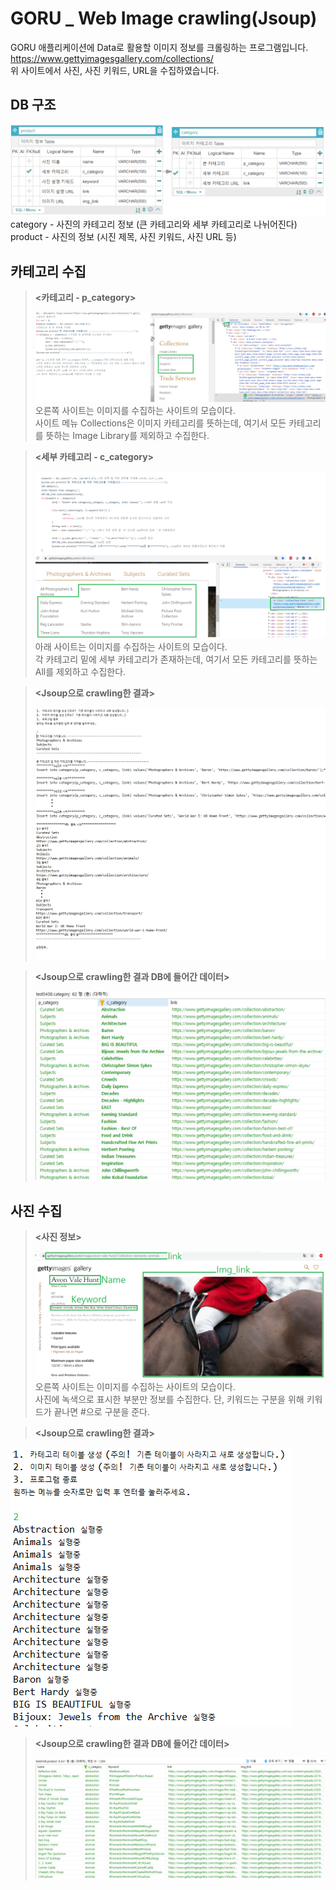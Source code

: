 # GORU _ Web Image crawling(Jsoup)

GORU 애플리케이션에 Data로 활용할 이미지 정보를 크롤링하는 프로그램입니다.   
https://www.gettyimagesgallery.com/collections/   
위 사이트에서 사진, 사진 키워드, URL을 수집하였습니다.   

   
     
## DB 구조   
   
![00.DB 구조.png](/img/00.db%20structure.PNG)    
category - 사진의 카테고리 정보 (큰 카테고리와 세부 카테고리로 나뉘어진다)   
product - 사진의 정보 (시진 제목, 사진 키워드, 사진 URL 등)   
   
      
## 카테고리 수집      
> __<카테고리 - p_category>__  
>    
> ![01.카테고리 코드.png](/img/01.p_category.png)   
> 오른쪽 사이트는 이미지를 수집하는 사이트의 모습이다.    
> 사이트 메뉴 Collections은 이미지 카테고리를 뜻하는데, 여기서 모든 카테고리를 뜻하는 Image Library를 제외하고 수집한다.    
      
   
>  __<세부 카테고리 - c_category>__   
>    
> ![02.세부 카테고리 코드.png](/img/02.c_category.png)      
> 아래 사이트는 이미지를 수집하는 사이트의 모습이다.    
> 각 카테고리 밑에 세부 카테고리가 존재하는데, 여기서 모든 카테고리를 뜻하는 All를 제외하고 수집한다.    
      
   
> __<Jsoup으로 crawling한 결과>__  
>    
> ![03.카테고리 수집 실행 결과.png](/img/03.menu1_result.png)   
      
   
> __<Jsoup으로 crawling한 결과 DB에 들어간 데이터>__  
>    
> ![03.카테고리 수집 실행 결과 data.png](/img/03.menu1_result_DBdataExample.PNG)     
      
     
    
## 사진 수집      
> __<사진 정보>__   
>    
> ![04.이미지 수집 예시.png](/img/04.img_info.png)   
> 오른쪽 사이트는 이미지를 수집하는 사이트의 모습이다.    
> 사진에 녹색으로 표시한 부분만 정보를 수집한다.
> 단, 키워드는 구분을 위해 키워드가 끝나면 #으로 구분을 준다.
      
   
> __<Jsoup으로 crawling한 결과>__   
>    
![05.이미지 수집 실행 결과.png](/img/05.menu2_result.PNG)   
        
   
> __<Jsoup으로 crawling한 결과 DB에 들어간 데이터>__  
>    
> ![05.이미지 수집 실행 결과 data.png](/img/05.menu2_result_DBdataExample.PNG)   
